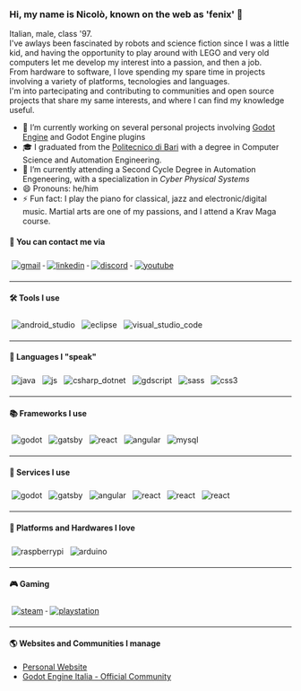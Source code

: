 ### Hi, my name is Nicolò, known on the web as 'fenix' 👋
Italian, male, class '97.  
I've awlays been fascinated by robots and science fiction since I was a little kid, and having the opportunity to play around with LEGO and very old computers let me develop my interest into a passion, and then a job.  
From hardware to software, I love spending my spare time in projects involving a variety of platforms, tecnologies and languages.  
I'm into partecipating and contributing to communities and open source projects that share my same interests, and where I can find my knowledge useful.  

- 🔭 I’m currently working on several personal projects involving [Godot Engine](https://godotengine.org/) and Godot Engine plugins
- :mortar_board: I graduated from the [Politecnico di Bari](http://www.poliba.it/) with a degree in Computer Science and Automation Engineering.  
- 🌱 I’m currently attending a Second Cycle Degree in Automation Engeneering, with a specialization in *Cyber Physical Systems*
- 😄 Pronouns: he/him
- ⚡ Fun fact: I play the piano for classical, jazz and electronic/digital music. Martial arts are one of my passions, and I attend a Krav Maga course.  

#### :e-mail: You can contact me via  
<a href="mailto:n.santilio97@gmail.com">
  <img src="https://github.com/fenix-hub/ColoredBadges/blob/master/svg/social/gmail.svg" alt="gmail" style="vertical-align:top; margin:6px 4px">
</a>
<a href="https://www.linkedin.com/in/nicol%C3%B2-santilio-52b714b1/">
  <img src="https://github.com/fenix-hub/ColoredBadges/blob/master/svg/social/linkedin.svg" alt="linkedin" style="vertical-align:top; margin:6px 4px">
</a>
<a href="https://discord.gg/JNrcucg">
  <img src="https://github.com/fenix-hub/ColoredBadges/blob/master/svg/social/discord.svg" alt="discord" style="vertical-align:top; margin:6px 4px">
</a>
<a href="https://www.youtube.com/channel/UCz6KL84jx_H5PPQM8VDekRA?view_as=subscriber">
  <img src="https://github.com/fenix-hub/ColoredBadges/blob/master/svg/streaming/youtube.svg" alt="youtube" style="vertical-align:top; margin:6px 4px">
</a>

<hr></hr>

#### :hammer_and_wrench: Tools I use  
<p>
  <img src="https://github.com/fenix-hub/ColoredBadges/blob/master/svg/dev/tools/android_studio.svg" alt="android_studio" style="vertical-align:top; margin:6px 4px">
  <img src="https://github.com/fenix-hub/ColoredBadges/blob/master/svg/dev/tools/eclipse.svg" alt="eclipse" style="vertical-align:top; margin:6px 4px">
  <img src="https://github.com/fenix-hub/ColoredBadges/blob/master/svg/dev/tools/visualstudio_code.svg" alt="visual_studio_code" style="vertical-align:top; margin:6px 4px">
</p>
<hr></hr>

#### :page_with_curl: Languages I "speak"
<p>
  <img src="https://github.com/fenix-hub/ColoredBadges/blob/master/svg/dev/languages/java.svg" alt="java" style="vertical-align:top; margin:6px 4px">
  <img src="https://github.com/fenix-hub/ColoredBadges/blob/master/svg/dev/languages/js.svg" alt="js" style="vertical-align:top; margin:6px 4px">
  <img src="https://github.com/fenix-hub/ColoredBadges/blob/master/svg/dev/languages/csharp_dotnet.svg" alt="csharp_dotnet" style="vertical-align:top; margin:6px 4px">
  <img src="https://github.com/fenix-hub/ColoredBadges/blob/master/svg/dev/languages/gdscript.svg" alt="gdscript" style="vertical-align:top; margin:6px 4px">
  <img src="https://github.com/fenix-hub/ColoredBadges/blob/master/svg/dev/languages/sass.svg" alt="sass" style="vertical-align:top; margin:6px 4px">
  <img src="https://github.com/fenix-hub/ColoredBadges/blob/master/svg/dev/languages/css3.svg" alt="css3" style="vertical-align:top; margin:6px 4px">
</p>

<hr></hr>

#### :books: Frameworks I use  
<p>
  <img src="https://github.com/fenix-hub/ColoredBadges/blob/master/svg/dev/frameworks/godot_flat.svg" alt="godot" style="vertical-align:top; margin:6px 4px">
  <img src="https://github.com/fenix-hub/ColoredBadges/blob/master/svg/dev/frameworks/gatsby.svg" alt="gatsby" style="vertical-align:top; margin:6px 4px">
  <img src="https://github.com/fenix-hub/ColoredBadges/blob/master/svg/dev/frameworks/react.svg" alt="react" style="vertical-align:top; margin:6px 4px">
  <img src="https://github.com/fenix-hub/ColoredBadges/blob/master/svg/dev/frameworks/angular.svg" alt="angular" style="vertical-align:top; margin:6px 4px">
  <img src="https://github.com/fenix-hub/ColoredBadges/blob/master/svg/dev/frameworks/mysql.svg" alt="mysql" style="vertical-align:top; margin:6px 4px">
</p>

<hr></hr>

#### :busstop: Services I use  
<p>
  <img src="https://github.com/fenix-hub/ColoredBadges/blob/master/svg/dev/services/firebase.svg" alt="godot" style="vertical-align:top; margin:6px 4px">
  <img src="https://github.com/fenix-hub/ColoredBadges/blob/master/svg/dev/services/aws.svg" alt="gatsby" style="vertical-align:top; margin:6px 4px">
  <img src="https://github.com/fenix-hub/ColoredBadges/blob/master/svg/dev/services/nakama.svg" alt="angular" style="vertical-align:top; margin:6px 4px">
  <img src="https://github.com/fenix-hub/ColoredBadges/blob/master/svg/dev/services/dockerhub.svg" alt="react" style="vertical-align:top; margin:6px 4px">
  <img src="https://github.com/fenix-hub/ColoredBadges/blob/master/svg/dev/services/npm.svg" alt="react" style="vertical-align:top; margin:6px 4px">
  <img src="https://github.com/fenix-hub/ColoredBadges/blob/master/svg/dev/services/nuget.svg" alt="react" style="vertical-align:top; margin:6px 4px">
</p>

<hr></hr>

#### :robot: Platforms and Hardwares I love
<p>
  <img src="https://github.com/fenix-hub/ColoredBadges/blob/master/svg/devices/raspberrypi.svg" alt="raspberrypi" style="vertical-align:top; margin:6px 4px">
  <img src="https://github.com/fenix-hub/ColoredBadges/blob/master/svg/devices/arduino.svg" alt="arduino" style="vertical-align:top; margin:6px 4px">
</p>

<hr></hr>

#### :video_game: Gaming
<a href="https://steamcommunity.com/profiles/76561198137563334/">
  <img src="https://github.com/fenix-hub/ColoredBadges/blob/master/svg/social/steam.svg" alt="steam" style="vertical-align:top; margin:6px 4px">
</a>
<a href="">
  <img src="https://github.com/fenix-hub/ColoredBadges/blob/master/svg/devices/playstation.svg" alt="playstation" style="vertical-align:top; margin:6px 4px">
</a>

<hr></hr>

#### :earth_americas: Websites and Communities I manage
- [Personal Website](https://www.nicolosantilio.com/)
- [Godot Engine Italia - Official Community](https://godotengineitalia.com/)

